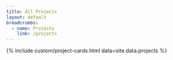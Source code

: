 ```yaml
---
title: All Projects
layout: default
breadcrumbs:
  - name: Projects
    link: /projects
---
```


{% include custom/project-cards.html data=site.data.projects %}
